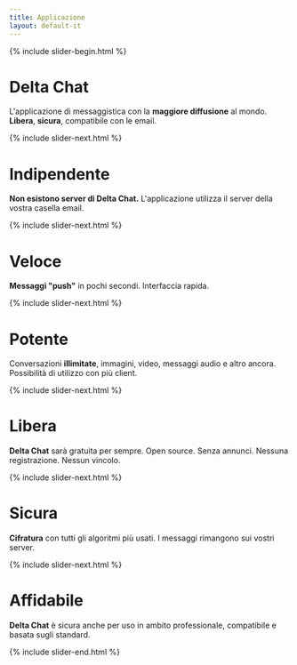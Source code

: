 ```yaml
---
title: Applicazione
layout: default-it
---
```




<!-- GENERATED FILE -- DO NOT EDIT -->




{% include slider-begin.html %}

# Delta Chat
L'applicazione di messaggistica con la **maggiore diffusione** al mondo. **Libera**, **sicura**, compatibile con le email.

{% include slider-next.html %}

# Indipendente
**Non esistono server di Delta Chat.** L'applicazione utilizza il server della vostra casella email.

{% include slider-next.html %}

# Veloce
**Messaggi "push"** in pochi secondi.
Interfaccia rapida.

{% include slider-next.html %}

# Potente
Conversazioni **illimitate**, immagini, video, messaggi audio e altro ancora. Possibilità di utilizzo con più client.

{% include slider-next.html %}

# Libera
**Delta Chat** sarà gratuita per sempre. Open source. Senza annunci. Nessuna registrazione. Nessun vincolo.

{% include slider-next.html %}

# Sicura
**Cifratura** con tutti gli algoritmi più usati. I messaggi rimangono sui vostri server.

{% include slider-next.html %}

# Affidabile
**Delta Chat** è sicura anche per uso in ambito professionale, compatibile e basata sugli standard.

{% include slider-end.html %}


